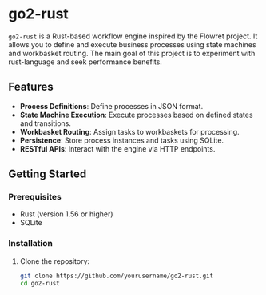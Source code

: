 # go2-rust

`go2-rust` is a Rust-based workflow engine inspired by the Flowret project.
It allows you to define and execute business processes using state machines and workbasket routing.
The main goal of this project is to experiment with rust-language and seek performance benefits.
## Features

- **Process Definitions**: Define processes in JSON format.
- **State Machine Execution**: Execute processes based on defined states and transitions.
- **Workbasket Routing**: Assign tasks to workbaskets for processing.
- **Persistence**: Store process instances and tasks using SQLite.
- **RESTful APIs**: Interact with the engine via HTTP endpoints.

## Getting Started

### Prerequisites

- Rust (version 1.56 or higher)
- SQLite

### Installation

1. Clone the repository:

   ```bash
   git clone https://github.com/yourusername/go2-rust.git
   cd go2-rust
